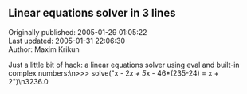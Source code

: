 ## Linear equations solver in 3 lines  
Originally published: 2005-01-29 01:05:22  
Last updated: 2005-01-31 22:06:30  
Author: Maxim Krikun  
  
Just a little bit of hack: a linear equations solver using eval and built-in complex numbers:\n>>> solve("x - 2*x + 5*x - 46*(235-24) = x + 2")\n3236.0